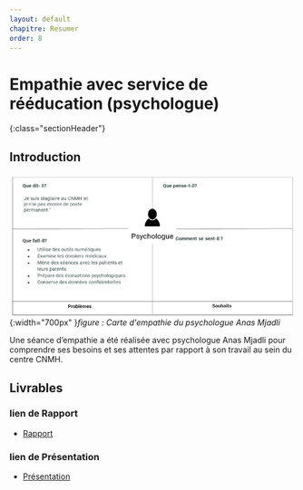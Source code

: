 ```yaml
---
layout: default
chapitre: Resumer
order: 8
---
```


# Empathie avec service de rééducation (psychologue)
{:class="sectionHeader"}

<!-- new slide -->
## Introduction
![Empathie du psychologue](./images/carte-empathie-service-de-reeducation-Psychologue-Anas-Mjadli.png){:width="700px" }*figure : Carte d'empathie du psychologue Anas Mjadli*

<!-- note -->

Une séance d’empathie a été réalisée avec psychologue Anas Mjadli pour comprendre ses besoins et ses attentes par rapport à son travail au sein du centre CNMH.

<!-- new slide -->
## Livrables

### lien de Rapport
- [ Rapport](/besoin/empathie-psychologue/rapport.html)
### lien de Présentation
- [ Présentation ](/besoin/empathie-psychologue/presentation.html)

<!-- new slide -->
